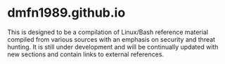 # dmfn1989.github.io

This is designed to be a compilation of Linux/Bash reference material compiled from various sources with an emphasis on security and threat hunting. It is still under development and will be continually updated with new sections and contain links to external references.

